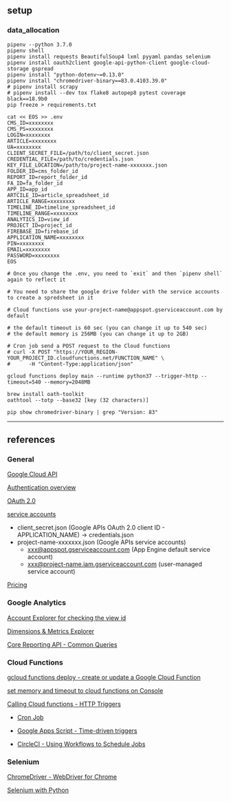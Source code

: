 ## setup

### data_allocation

```shell
pipenv --python 3.7.0
pipenv shell
pipenv install requests BeautifulSoup4 lxml pyyaml pandas selenium
pipenv install oauth2client google-api-python-client google-cloud-storage gspread
pipenv install "python-dotenv~=0.13.0"
pipenv install "chromedriver-binary==83.0.4103.39.0"
# pipenv install scrapy
# pipenv install --dev tox flake8 autopep8 pytest coverage black==18.9b0
pip freeze > requirements.txt

cat << EOS >> .env
CMS_ID=xxxxxxxx
CMS_PS=xxxxxxxx
LOGIN=xxxxxxxx
ARTICLE=xxxxxxxx
UA=xxxxxxxx
CLIENT_SECRET_FILE=/path/to/client_secret.json
CREDENTIAL_FILE=/path/to/credentials.json
KEY_FILE_LOCATION=/path/to/project-name-xxxxxxx.json
FOLDER_ID=cms_folder_id
REPORT_ID=report_folder_id
FA_ID=fa_folder_id
APP_ID=app_id
ARTCILE_ID=article_spreadsheet_id
ARTICLE_RANGE=xxxxxxxx
TIMELINE_ID=timeline_spreadsheet_id
TIMELINE_RANGE=xxxxxxxx
ANALYTICS_ID=view_id
PROJECT_ID=project_id
FIREBASE_ID=firebase_id
APPLICATION_NAME=xxxxxxxx
PIN=xxxxxxxx
EMAIL=xxxxxxxx
PASSWORD=xxxxxxxx
EOS

# Once you change the .env, you need to `exit` and then `pipenv shell` again to reflect it

# You need to share the google drive folder with the service accounts to create a spredsheet in it

# Cloud functions use your-project-name@appspot.gserviceaccount.com by default

# the default timeout is 60 sec (you can change it up to 540 sec)
# the default memory is 256MB (you can change it up to 2GB)

# Cron job send a POST request to the Cloud functions
# curl -X POST "https://YOUR_REGION-YOUR_PROJECT_ID.cloudfunctions.net/FUNCTION_NAME" \
#      -H "Content-Type:application/json"

gcloud functions deploy main --runtime python37 --trigger-http --timeout=540 --memory=2048MB

brew install oath-toolkit
oathtool --totp --base32 [key (32 characters)]

pip show chromedriver-binary | grep "Version: 83"
```

---

## references

### General

[Google Cloud API](https://cloud.google.com/apis/docs/overview?hl=en)

[Authentication overview](https://cloud.google.com/docs/authentication?hl=en)

[OAuth 2.0](https://cloud.google.com/docs/authentication/end-user?hl=en)

[service accounts](https://cloud.google.com/iam/docs/service-accounts?hl=en)

- client_secret.json (Google APIs OAuth 2.0 client ID - APPLICATION_NAME) -> credentials.json
- project-name-xxxxxxx.json (Google APIs service accounts)
  - xxx@appspot.gserviceaccount.com (App Engine default service account)
  - xxx@project-name.iam.gserviceaccount.com (user-managed service account)

[Pricing](https://cloud.google.com/pricing/list?hl=en)

### Google Analytics

[Account Explorer for checking the view id](https://ga-dev-tools.appspot.com/account-explorer/)

[Dimensions & Metrics Explorer](https://ga-dev-tools.appspot.com/dimensions-metrics-explorer/?hl=en)

[Core Reporting API - Common Queries](https://developers.google.com/analytics/devguides/reporting/core/v3/common-queries?hl=en)

### Cloud Functions

[gcloud functions deploy - create or update a Google Cloud Function](https://cloud.google.com/sdk/gcloud/reference/functions/deploy?hl=en)

[set memory and timeout to cloud functions on Console](https://stackoverflow.com/a/61739391)

[Calling Cloud functions - HTTP Triggers](https://cloud.google.com/functions/docs/calling/http?hl=en)

- [Cron Job](https://cron-job.org/)

- [Google Apps Script - Time-driven triggers](https://developers.google.com/apps-script/guides/triggers/installable#time-driven_triggers)

- [CircleCI - Using Workflows to Schedule Jobs](https://circleci.com/docs/2.0/workflows/)

### Selenium

[ChromeDriver - WebDriver for Chrome](https://sites.google.com/a/chromium.org/chromedriver/home)

[Selenium with Python](https://selenium-python.readthedocs.io/)
